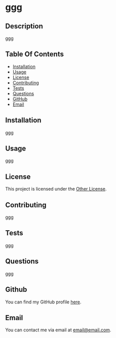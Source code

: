 # ggg

## Description
ggg
## Table Of Contents
- [Installation](#installation)
- [Usage](#usage)
- [License](#license)
- [Contributing](#contributing)
- [Tests](#tests)
- [Questions](#questions)
- [GitHub](#github)
- [Email](#email)
## Installation
ggg
## Usage
ggg
## License
This project is licensed under the [Other License]().
## Contributing
ggg
## Tests
ggg
## Questions
ggg
## Github
You can find my GitHub profile [here](https://github.com/gracecatk).
## Email
You can contact me via email at [email@email.com](mailto:email@email.com).

